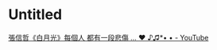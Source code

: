# Untitled
[張信哲《白月光》每個人 都有一段悲傷 ... ♥ ♪♫*• • - YouTube](https://www.youtube.com/watch?v=Q_cAU3i-JRY&ab_channel=%E6%AD%B2%E6%9C%88%E5%A6%82%E6%AD%8C%E2%80%A2%E2%80%A2%E2%80%A2)